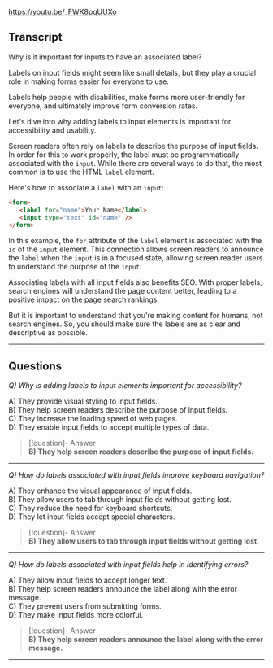 https://youtu.be/_FWK8pqUUXo

## Transcript
Why is it important for inputs to have an associated label?

Labels on input fields might seem like small details, but they play a crucial role in making forms easier for everyone to use.

Labels help people with disabilities, make forms more user-friendly for everyone, and ultimately improve form conversion rates.

Let's dive into why adding labels to input elements is important for accessibility and usability.

Screen readers often rely on labels to describe the purpose of input fields. In order for this to work properly, the label must be programmatically associated with the `input`. While there are several ways to do that, the most common is to use the HTML `label` element.

Here's how to associate a `label` with an `input`:

```html
<form>
   <label for="name">Your Name</label>
   <input type="text" id="name" />
</form>
```

In this example, the `for` attribute of the `label` element is associated with the `id` of the `input` element. This connection allows screen readers to announce the `label` when the `input` is in a focused state, allowing screen reader users to understand the purpose of the `input`.

Associating labels with all input fields also benefits SEO. With proper labels, search engines will understand the page content better, leading to a positive impact on the page search rankings.

But it is important to understand that you're making content for humans, not search engines. So, you should make sure the labels are as clear and descriptive as possible.

---
## Questions
*Q) Why is adding labels to input elements important for accessibility?*

A) They provide visual styling to input fields.  
B) They help screen readers describe the purpose of input fields.  
C) They increase the loading speed of web pages.  
D) They enable input fields to accept multiple types of data.  

> [!question]- Answer  
> **B) They help screen readers describe the purpose of input fields.**  

---

*Q) How do labels associated with input fields improve keyboard navigation?*

A) They enhance the visual appearance of input fields.  
B) They allow users to tab through input fields without getting lost.  
C) They reduce the need for keyboard shortcuts.  
D) They let input fields accept special characters.  

> [!question]- Answer  
> **B) They allow users to tab through input fields without getting lost.**  

---

*Q) How do labels associated with input fields help in identifying errors?*

A) They allow input fields to accept longer text.  
B) They help screen readers announce the label along with the error message.  
C) They prevent users from submitting forms.  
D) They make input fields more colorful.  

> [!question]- Answer  
> **B) They help screen readers announce the label along with the error message.**  

---